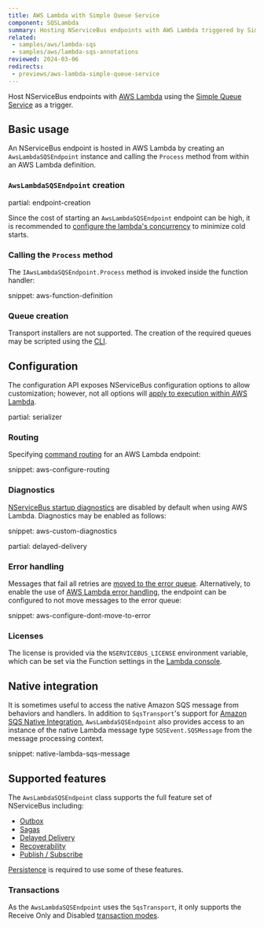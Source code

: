 ```yaml
---
title: AWS Lambda with Simple Queue Service
component: SQSLambda
summary: Hosting NServiceBus endpoints with AWS Lambda triggered by Simple Queue Service
related:
 - samples/aws/lambda-sqs
 - samples/aws/lambda-sqs-annotations
reviewed: 2024-03-06
redirects:
 - previews/aws-lambda-simple-queue-service
---
```


Host NServiceBus endpoints with [AWS Lambda](https://aws.amazon.com/lambda/) using the [Simple Queue Service](https://aws.amazon.com/sqs/) as a trigger.

## Basic usage

An NServiceBus endpoint is hosted in AWS Lambda by creating an `AwsLambdaSQSEndpoint` instance and calling the `Process` method from within an AWS Lambda definition.

### `AwsLambdaSQSEndpoint` creation

partial: endpoint-creation

Since the cost of starting an `AwsLambdaSQSEndpoint` endpoint can be high, it is recommended to [configure the lambda's concurrency](https://docs.aws.amazon.com/lambda/latest/dg/configuration-concurrency.html) to minimize cold starts.

### Calling the `Process` method

The `IAwsLambdaSQSEndpoint.Process` method is invoked inside the function handler:

snippet: aws-function-definition

### Queue creation

Transport installers are not supported. The creation of the required queues may be scripted using the [CLI](/transports/sqs/operations-scripting.md#create-resources).

## Configuration

The configuration API exposes NServiceBus configuration options to allow customization; however, not all options will [apply to execution within AWS Lambda](./analyzers.md).

partial: serializer

### Routing

Specifying [command routing](/nservicebus/messaging/routing.md#command-routing) for an AWS Lambda endpoint:

snippet: aws-configure-routing

### Diagnostics

[NServiceBus startup diagnostics](/nservicebus/hosting/startup-diagnostics.md) are disabled by default when using AWS Lambda. Diagnostics may be enabled as follows:

snippet: aws-custom-diagnostics

partial: delayed-delivery

### Error handling

Messages that fail all retries are [moved to the error queue](/nservicebus/recoverability/configure-error-handling.md#configure-the-error-queue-address). Alternatively, to enable the use of [AWS Lambda error handling](https://docs.aws.amazon.com/lambda/latest/dg/invocation-retries.html), the endpoint can be configured to not move messages to the error queue:

snippet: aws-configure-dont-move-to-error

### Licenses

The license is provided via the `NSERVICEBUS_LICENSE` environment variable, which can be set via the Function settings in the [Lambda console](https://docs.aws.amazon.com/lambda/latest/dg/configuration-envvars.html).

## Native integration

It is sometimes useful to access the native Amazon SQS message from behaviors and handlers. In addition to `SqsTransport`'s support for [Amazon SQS Native Integration](/transports/sqs/native-integration.md), `AwsLambdaSQSEndpoint` also provides access to an instance of the native Lambda message type `SQSEvent.SQSMessage` from the message processing context.

snippet: native-lambda-sqs-message

## Supported features

The `AwsLambdaSQSEndpoint` class supports the full feature set of NServiceBus including:

* [Outbox](/nservicebus/outbox/)
* [Sagas](/nservicebus/sagas/)
* [Delayed Delivery](/nservicebus/messaging/delayed-delivery.md)
* [Recoverability](/nservicebus/recoverability/)
* [Publish / Subscribe](/nservicebus/messaging/publish-subscribe/)

[Persistence](/persistence) is required to use some of these features.

### Transactions

As the `AwsLambdaSQSEndpoint` uses the `SqsTransport`, it only supports the Receive Only and Disabled [transaction modes](/transports/transactions.md).
